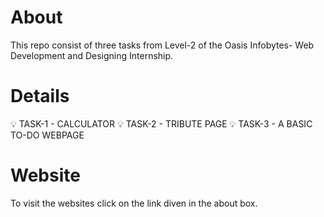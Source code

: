 # About
This repo consist of three tasks from Level-2 of the Oasis Infobytes- Web Development and Designing Internship.

# Details
💡 TASK-1 - CALCULATOR
💡 TASK-2 - TRIBUTE PAGE
💡 TASK-3 - A BASIC TO-DO WEBPAGE

# Website
To visit the websites click on the link diven in the about box.
